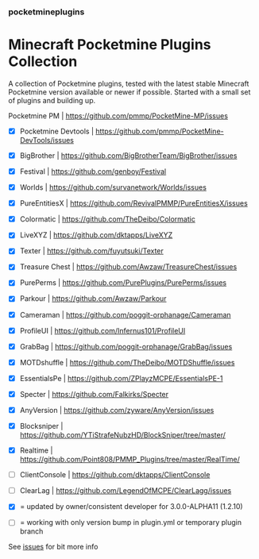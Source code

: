 ### pocketmineplugins

# Minecraft Pocketmine Plugins Collection

A collection of Pocketmine plugins, tested with the latest stable Minecraft Pocketmine version available or newer if possible.
Started with a small set of plugins and building up. 

Pocketmine PM | https://github.com/pmmp/PocketMine-MP/issues

- [x] Pocketmine Devtools | https://github.com/pmmp/PocketMine-DevTools/issues
- [x] BigBrother | https://github.com/BigBrotherTeam/BigBrother/issues
- [x] Festival | https://github.com/genboy/Festival 
- [x] Worlds | https://github.com/survanetwork/Worlds/issues 
- [x] PureEntitiesX | https://github.com/RevivalPMMP/PureEntitiesX/issues
- [x] Colormatic | https://github.com/TheDeibo/Colormatic
- [x] LiveXYZ | https://github.com/dktapps/LiveXYZ
- [x] Texter | https://github.com/fuyutsuki/Texter
- [x] Treasure Chest | https://github.com/Awzaw/TreasureChest/issues
- [x] PurePerms | https://github.com/PurePlugins/PurePerms/issues
- [x] Parkour | https://github.com/Awzaw/Parkour
- [x] Cameraman | https://github.com/poggit-orphanage/Cameraman
- [x] ProfileUI | https://github.com/Infernus101/ProfileUI
- [x] GrabBag | https://github.com/poggit-orphanage/GrabBag/issues
- [x] MOTDshuffle | https://github.com/TheDeibo/MOTDShuffle/issues
- [x] EssentialsPe | https://github.com/ZPlayzMCPE/EssentialsPE-1
- [x] Specter | https://github.com/Falkirks/Specter
- [x] AnyVersion | https://github.com/zyware/AnyVersion/issues
- [x] Blocksniper | https://github.com/YTiStrafeNubzHD/BlockSniper/tree/master/
- [x] Realtime | https://github.com/Point808/PMMP_Plugins/tree/master/RealTime/ 
- [ ] ClientConsole | https://github.com/dktapps/ClientConsole
- [ ] ClearLag | https://github.com/LegendOfMCPE/ClearLagg/issues



- [x] = updated by owner/consistent developer for 3.0.0-ALPHA11 (1.2.10)
- [ ] = working with only version bump in plugin.yml or temporary plugin branch
     
See [issues](https://github.com/genboy/pocketmineplugins/issues/8) for bit more info
